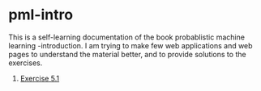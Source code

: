# pml-intro

This is a self-learning documentation of the book probablistic machine learning -introduction.
I am trying to make few web applications and web pages to understand the material better, and to provide solutions to the exercises.
1. [Exercise 5.1](https://pml-intro-5-1.streamlit.app/)

